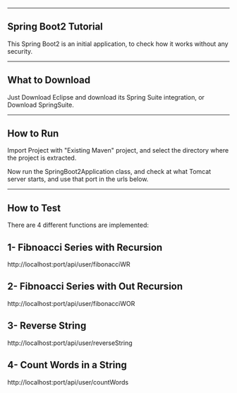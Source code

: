 
----------------------
Spring Boot2 Tutorial
----------------------

This Spring Boot2 is an initial application, to check how it works without any security.


----------------
What to Download
----------------

Just Download Eclipse and download its Spring Suite integration, 
or 
Download SpringSuite.

----------
How to Run
----------
Import Project with "Existing Maven" project, and select the directory where the project is extracted.

Now run the SpringBoot2Application class, and check at what <port> Tomcat server starts, and use that
port in the urls below. 


------------
How to Test
------------

There are 4 different functions are implemented:

1- Fibnoacci Series with Recursion
----------------------------------
http://localhost:port/api/user/fibonacciWR

2- Fibnoacci Series with Out Recursion
--------------------------------------
http://localhost:port/api/user/fibonacciWOR

3- Reverse String 
-----------------
http://localhost:port/api/user/reverseString

4- Count Words in a String
--------------------------
http://localhost:port/api/user/countWords
